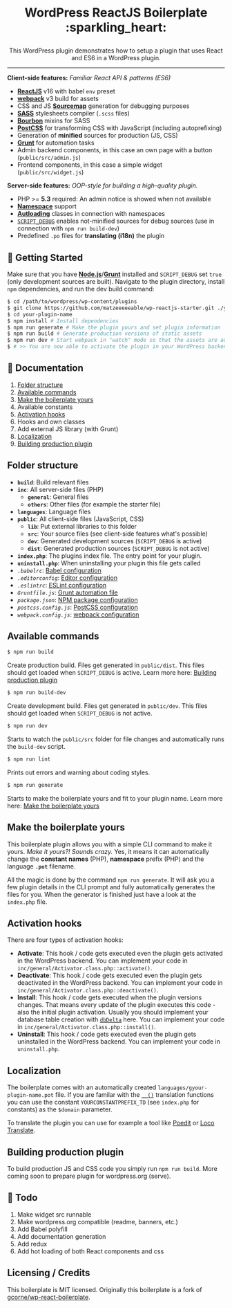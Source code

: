 <h1><p align="center">WordPress ReactJS Boilerplate :sparkling_heart:</p></h1>
<p align="center">This WordPress plugin demonstrates how to setup a plugin that uses React and ES6 in a WordPress plugin.</p>

---

**Client-side features:** _Familiar React API & patterns (ES6)_
* [**ReactJS**](https://reactjs.org/) v16 with babel `env` preset
* [**webpack**](https://webpack.js.org/) v3 build for assets
* CSS and JS [**Sourcemap**](https://www.html5rocks.com/en/tutorials/developertools/sourcemaps/) generation for debugging purposes
* [**SASS**](http://sass-lang.com/) stylesheets compiler (`.scss` files)
* [**Bourbon**](http://bourbon.io/) mixins for SASS
* [**PostCSS**](http://postcss.org/) for transforming CSS with JavaScript (including autoprefixing)
* Generation of **minified** sources for production (JS, CSS)
* [**Grunt**](https://gruntjs.com/) for automation tasks
* Admin backend components, in this case an own page with a button (`public/src/admin.js`)
* Frontend components, in this case a simple widget (`public/src/widget.js`)

**Server-side features:** _OOP-style for building a high-quality plugin._
* PHP >= **5.3** required: An admin notice is showed when not available
* [**Namespace**](http://php.net/manual/en/language.namespaces.rationale.php) support
* [**Autloading**](http://php.net/manual/en/language.oop5.autoload.php) classes in connection with namespaces
* [`SCRIPT_DEBUG`](https://codex.wordpress.org/Debugging_in_WordPress#SCRIPT_DEBUG) enables not-minified sources for debug sources (use in connection with `npm run build-dev`)
* Predefined `.po` files for **translating (i18n)** the plugin

## :mountain_bicyclist: Getting Started

Make sure that you have [**Node.js**](https://nodejs.org/en/)/[**Grunt**](https://gruntjs.com/getting-started) installed and `SCRIPT_DEBUG` set `true` (only development sources are built). Navigate to the plugin directory, install `npm` dependencies, and run the dev build command:

```sh
$ cd /path/to/wordpress/wp-content/plugins
$ git clone https://github.com/matzeeeeeable/wp-reactjs-starter.git ./your-plugin-name
$ cd your-plugin-name
$ npm install # Install dependencies
$ npm run generate # Make the plugin yours and set plugin information
$ npm run build # Generate production versions of static assets
$ npm run dev # Start webpack in "watch" mode so that the assets are automatically compiled when a file changes
$ # >> You are now able to activate the plugin in your WordPress backend
```

## :book: Documentation

1. [Folder structure](#folder-structure)
1. [Available commands](#available-commands)
1. [Make the boilerplate yours](#make-the-boilerplate-yours)
1. Available constants
1. [Activation hooks](#activation-hooks)
1. Hooks and own classes
1. Add external JS library (with Grunt)
1. [Localization](#localization)
1. [Building production plugin](#building-production-plugin)

## Folder structure
* **`build`**: Build relevant files
* **`inc`**: All server-side files (PHP)
    * **`general`**: General files
    * **`others`**: Other files (for example the starter file)
* **`languages`**: Language files
* **`public`**: All client-side files (JavaScript, CSS)
    * **`lib`**: Put external libraries to this folder
    * **`src`**: Your source files (see client-side features what's possible)
    * **`dev`**: Generated development sources (`SCRIPT_DEBUG` is active)
    * **`dist`**: Generated production sources (`SCRIPT_DEBUG` is not active)
* **`index.php`**: The plugins index file. The entry point for your plugin.
* **`uninstall.php`**: When uninstalling your plugin this file gets called
* _`.babelrc`_: [Babel configuration](https://babeljs.io/docs/usage/babelrc/)
* _`.editorconfig`_: [Editor configuration](http://editorconfig.org/)
* _`.eslintrc`_: [ESLint configuration](https://eslint.org/docs/user-guide/configuring)
* _`Gruntfile.js`_: [Grunt automation file](https://gruntjs.com/sample-gruntfile)
* _`package.json`_: [NPM package configuration](https://docs.npmjs.com/files/package.json)
* _`postcss.config.js`_: [PostCSS configuration](https://github.com/postcss/postcss-loader#configuration)
* _`webpack.config.js`_: [webpack configuration](https://webpack.github.io/docs/configuration.html)

## Available commands
```sh
$ npm run build
```
Create production build. Files get generated in `public/dist`. This files should get loaded when `SCRIPT_DEBUG` is active. Learn more here: [Building production plugin](#building-production-plugin)

```sh
$ npm run build-dev
```
Create development build. Files get generated in `public/dev`. This files should get loaded when `SCRIPT_DEBUG` is not active.

```sh
$ npm run dev
```
Starts to watch the `public/src` folder for file changes and automatically runs the `build-dev` script.

```sh
$ npm run lint
```
Prints out errors and warning about coding styles.

```sh
$ npm run generate
```
Starts to make the boilerplate yours and fit to your plugin name. Learn more here: [Make the boilerplate yours](#make-the-boilerplate-yours)

## Make the boilerplate yours
This boilerplate plugin allows you with a simple CLI command to make it yours. _Make it yours?! Sounds crazy._ Yes, it means it can automatically change the **constant names** (PHP), **namespace** prefix (PHP) and the language **`.pot`** filename.

All the magic is done by the command `npm run generate`. It will ask you a few plugin details in the CLI prompt and fully automatically generates the files for you. When the generator is finished just have a look at the `index.php` file.

## Activation hooks
There are four types of activation hooks:
* **Activate**: This hook / code gets executed even the plugin gets activated in the WordPress backend. You can implement your code in `inc/general/Activator.class.php::activate()`.
* **Deactivate**: This hook / code gets executed even the plugin gets deactivated in the WordPress backend. You can implement your code in `inc/general/Activator.class.php::deactivate()`.
* **Install**: This hook / code gets executed when the plugin versions changes. That means every update of the plugin executes this code - also the initial plugin activation. Usually you should implement your database table creation with [`dbDelta`](https://developer.wordpress.org/reference/functions/dbdelta/) here. You can implement your code in `inc/general/Activator.class.php::install()`.
* **Uninstall**: This hook / code gets executed even the plugin gets uninstalled in the WordPress backend. You can implement your code in `uninstall.php`.

## Localization
The boilerplate comes with an automatically created `languages/gyour-plugin-name.pot` file. If you are familar with the [``__()``](https://developer.wordpress.org/reference/functions/__/) translation functions you can use the constant `YOURCONSTANTPREFIX_TD` (see `index.php` for constants) as the `$domain` parameter.

To translate the plugin you can use for example a tool like [Poedit](https://poedit.net/) or [Loco Translate](https://wordpress.org/plugins/loco-translate/).

## Building production plugin
To build production JS and CSS code you simply run `npm run build`. More coming soon to prepare plugin for wordpress.org (serve).

## :construction_worker: Todo

1. Make widget src runnable
1. Make wordpress.org compatible (readme, banners, etc.)
1. Add Babel polyfill
1. Add documentation generation
1. Add redux
1. Add hot loading of both React components and css

## Licensing / Credits
This boilerplate is MIT licensed. Originally this boilerplate is a fork of [gcorne/wp-react-boilerplate](https://github.com/gcorne/wp-react-boilerplate).